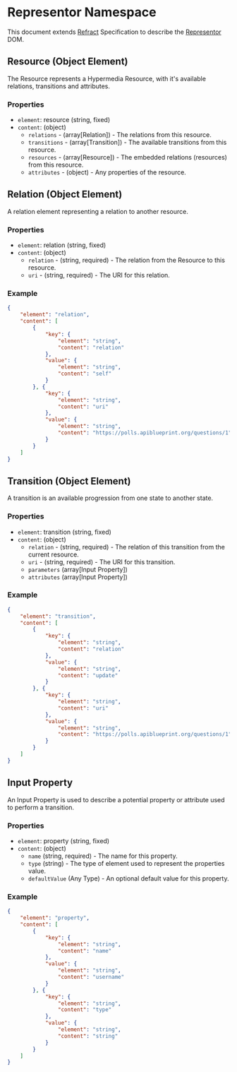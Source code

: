 # Representor Namespace

This document extends [Refract](../refract-spec.md) Specification to describe the [Representor](https://github.com/the-hypermedia-project/charter) DOM.

## Resource (Object Element)

The Resource represents a Hypermedia Resource, with it's available relations, transitions and attributes.

### Properties

- `element`: resource (string, fixed)
- `content`: (object)
    - `relations` - (array[Relation]) - The relations from this resource.
    - `transitions` - (array[Transition]) - The available transitions from this resource.
    - `resources` - (array[Resource]) - The embedded relations (resources) from this resource.
    - `attributes` - (object) - Any properties of the resource.

## Relation (Object Element)

A relation element representing a relation to another resource.

### Properties

- `element`: relation (string, fixed)
- `content`: (object)
    - `relation` - (string, required) - The relation from the Resource to this resource.
    - `uri` - (string, required) - The URI for this relation.

### Example

```json
{
    "element": "relation",
    "content": [
        {
            "key": {
                "element": "string",
                "content": "relation"
            },
            "value": {
                "element": "string",
                "content": "self"
            }
        }, {
            "key": {
                "element": "string",
                "content": "uri"
            },
            "value": {
                "element": "string",
                "content": "https://polls.apiblueprint.org/questions/1"
            }
        }
    ]
}
```

## Transition (Object Element)

A transition is an available progression from one state to another state.

### Properties

- `element`: transition (string, fixed)
- `content`: (object)
    - `relation` - (string, required) - The relation of this transition from the current resource.
    - `uri` - (string, required) - The URI for this transition.
    - `parameters` (array[Input Property])
    - `attributes` (array[Input Property])

### Example

```json
{
    "element": "transition",
    "content": [
        {
            "key": {
                "element": "string",
                "content": "relation"
            },
            "value": {
                "element": "string",
                "content": "update"
            }
        }, {
            "key": {
                "element": "string",
                "content": "uri"
            },
            "value": {
                "element": "string",
                "content": "https://polls.apiblueprint.org/questions/1"
            }
        }
    ]
}
```

## Input Property

An Input Property is used to describe a potential property or attribute used to perform a transition.

### Properties

- `element`: property (string, fixed)
- `content`: (object)
    - `name` (string, required) - The name for this property.
    - `type` (string) - The type of element used to represent the properties value.
    - `defaultValue` (Any Type) - An optional default value for this property.

### Example

```json
{
    "element": "property",
    "content": [
        {
            "key": {
                "element": "string",
                "content": "name"
            },
            "value": {
                "element": "string",
                "content": "username"
            }
        }, {
            "key": {
                "element": "string",
                "content": "type"
            },
            "value": {
                "element": "string",
                "content": "string"
            }
        }
    ]
}
```

